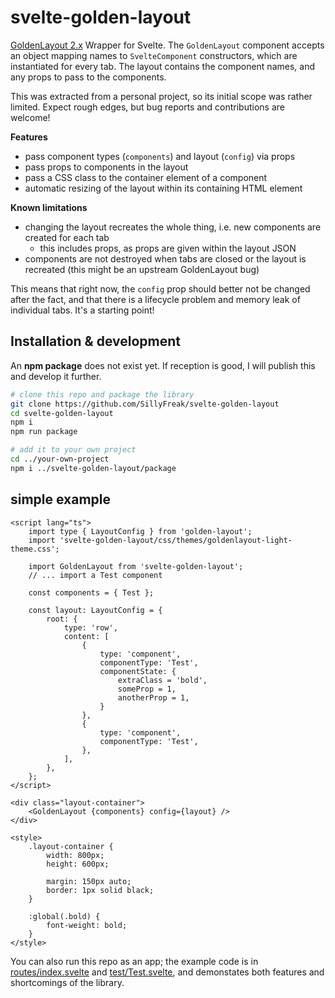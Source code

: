 # svelte-golden-layout

[GoldenLayout 2.x](https://github.com/golden-layout/golden-layout) Wrapper for Svelte. The `GoldenLayout` component accepts an object mapping names to `SvelteComponent` constructors, which are instantiated for every tab. The layout contains the component names, and any props to pass to the components.

This was extracted from a personal project, so its initial scope was rather limited. Expect rough edges, but bug reports and contributions are welcome!

**Features**

- pass component types (`components`) and layout (`config`) via props
- pass props to components in the layout
- pass a CSS class to the container element of a component
- automatic resizing of the layout within its containing HTML element

**Known limitations**

- changing the layout recreates the whole thing, i.e. new components are created for each tab
	- this includes props, as props are given within the layout JSON
- components are not destroyed when tabs are closed or the layout is recreated (this might be an upstream GoldenLayout bug)

This means that right now, the `config` prop should better not be changed after the fact, and that there is a lifecycle problem and memory leak of individual tabs. It's a starting point!

## Installation & development

An **npm package** does not exist yet. If reception is good, I will publish this and develop it further.

```sh
# clone this repo and package the library
git clone https://github.com/SillyFreak/svelte-golden-layout
cd svelte-golden-layout
npm i
npm run package

# add it to your own project
cd ../your-own-project
npm i ../svelte-golden-layout/package
```

## simple example

```svelte
<script lang="ts">
	import type { LayoutConfig } from 'golden-layout';
	import 'svelte-golden-layout/css/themes/goldenlayout-light-theme.css';

	import GoldenLayout from 'svelte-golden-layout';
	// ... import a Test component

	const components = { Test };

	const layout: LayoutConfig = {
		root: {
			type: 'row',
			content: [
				{
					type: 'component',
					componentType: 'Test',
					componentState: {
						extraClass = 'bold',
						someProp = 1,
						anotherProp = 1,
					}
				},
				{
					type: 'component',
					componentType: 'Test',
				},
			],
		},
	};
</script>

<div class="layout-container">
	<GoldenLayout {components} config={layout} />
</div>

<style>
	.layout-container {
		width: 800px;
		height: 600px;

		margin: 150px auto;
		border: 1px solid black;
	}

	:global(.bold) {
		font-weight: bold;
	}
</style>
```

You can also run this repo as an app; the example code is in [routes/index.svelte](src/routes/index.svelte) and [test/Test.svelte](src/test/Test.svelte), and demonstates both features and shortcomings of the library.
